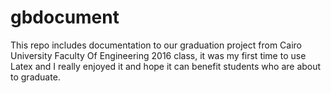 # gbdocument
This repo includes documentation to our graduation project from Cairo University Faculty Of Engineering 2016 class, it was my first time to use Latex and I really enjoyed it and hope it can benefit students who are about to graduate.
